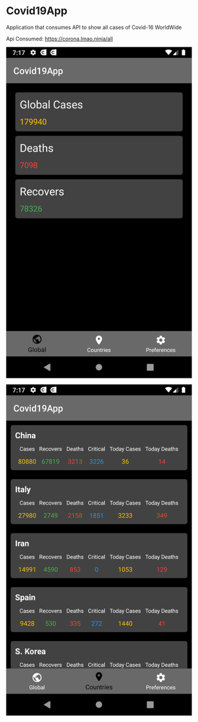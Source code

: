# Covid19App
Application that consumes API to show all cases of Covid-16 WorldWide

Api Consumed: https://corona.lmao.ninja/all

![First Screen](https://github.com/dmartins1988/Covid19App/blob/master/images/first.png)

![Second Screen](https://github.com/dmartins1988/Covid19App/blob/master/images/second.png)

